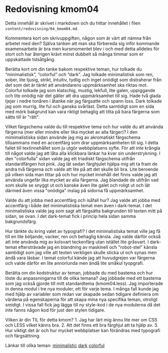 ---
---
Redovisning kmom04
=========================

Detta innehåll är skrivet i markdown och du hittar innehållet i filen `content/redovisning/04_kmom04.md`.

Kommentera kort om skrivuppgiften, någon som är värt att nämna från arbetet med den?
Själva tanken att man ska förbereda sig inför kommande examensarbete är bra men kursmomentet blev i och med detta alldeles för stort och har återigen krävt minst dubbelt så många timmar som er uppskattade tidsåtgång.

Berätta kort om din tanke bakom respektive teman, hur tolkade du “minimalistisk”, “colorful” och “dark”.
Jag tolkade minimalistisk som ren, sober, lite tjusig, strikt, intuitiv, tydlig och inget onödigt som distraherar från det som det är tänkt att användarens uppmärksamhet ska riktas mot.
Colorful tolkade jag som klatschig, mustig, lekfull, lite galen, uppiggande
och lite onödig när det gäller att dra uppmärksamhet till sig. Hade två glada tjejer i nedre tonåren i åtanke när jag färgsatte och spann loss.
Dark tolkade jag som murrig, lite ful och ganska svårläst. Detta samtidigt som en sida med mörk bakgrund kan vara riktigt behaglig att titta på bara färgerna som sätts till är "rätt".

Vilket färgschema valde du till respektive tema och hur valde du att använda färgerna (mer eller mindre eller lika mycket av alla färger)?
I den mimimalistiska sidan använde jag mig av akromatiskt färgschema tillsammans med en accentfärg som drar uppmärksamheten till sig. I detta fallet till textinnehållet som ju utgör webbplatsens syfte. För att inte krångla till något valde jag att låta alla klickbara länkar ha kvar sin understrykning.
I den "colorfulla" sidan valde jag ett triadiskt färgschema utifrån standardfärgen hot pink. Jag lät sedan färghjulet hjälpa mig att ta fram de andra två färgerna och valde att lite på att det skulle bli bra. Lite beroende på vilken sida man tittar på och hur mycket innehåll det finns valde jag att använda ungefär lika mycket av alla färgerna. Jag blandade de utifrån vad som skulle se snyggt ut och kanske även lite galet och roligt ut och lät därmed även vissa "onödiga" inslag på sidorna få uppmärksamhet.

Valde du att jobba med accentfärg och isåfall hur?
Jag valde att jobba med accentfärg i både det minimalistiska temat men även i dark-temat. I det minimalistiska valde jag som sagt att färgsätta bakgrunden till texten mitt på sidan, se ovan. I det dark-temat fick i princip hela sidan samma bakgrundsfärg.

Hur tänkte du kring valet av typografi?
I det minimalistiska temat ville jag få till en lite böljande, vacker, ren och behaglig känsla. Jag valde därför också att inte använda mig av kolsvart teckenfärg utan istället lite gråsvart. I dark-temat eftersträvade jag en blandning av maskinell och "robot-stel" känsla samtidigt som jag ville att texten verkligen skulle sticka ut och synas men ändå vara läsbar. I temat colorful kände jag att huvudgrejen var färgerna och valde därför en lite annorlunda men ändå lite småkul tyopgrafi.

Berätta om din kodstruktur av teman, jobbade du med bastema och hur löste du anpassningarna till de olika temana?
Jag jobbade med ett bastema som jag också gjorde till mitt standardtema (kmom04.less). Jag importerade in denna modul i tre nya moduler, ett för varje tema. I många fall kunde jag med hjälp av variabler som redan var skapade sedan tidigare definiera om värdena på egenskaperna för att skapa mina nya specifika teman, otroligt smidigt. I vissa fall fick jag lägga till ny style-kod i de nya modulerna då det inte fanns någon kod för just den stylen tidigare.

Vilken är din TIL för detta kmom? 1. Jag har lärt mig ännu lite mer om CSS och LESS vilket känns bra. 2. Att det finns ett bra färghjul att ta hjälp av. 3. Hur viktigt det är och hur mycket webbplatser kan förändras med typografi och färgsättning.

Länkar till olika teman:
[minimalistic](redovisning/kmom04?style=04_minimalistic)
[dark](redovisning/kmom04?style=04_dark)
[colorful](redovisning/kmom04?style=04_colorful)
